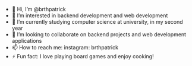 - 👋 Hi, I’m @brthpatrick
- 👀 I’m interested in backend development and web development
- 🌱 I’m currently studying computer science at university, in my second year
- 💞️ I’m looking to collaborate on backend projects and web development applications
- 📫 How to reach me: instagram: brthpatrick
- ⚡ Fun fact: I love playing board games and enjoy cooking!

<!---
brthpatrick/brthpatrick is a ✨ special ✨ repository because its `README.md` (this file) appears on your GitHub profile.
You can click the Preview link to take a look at your changes.
--->
